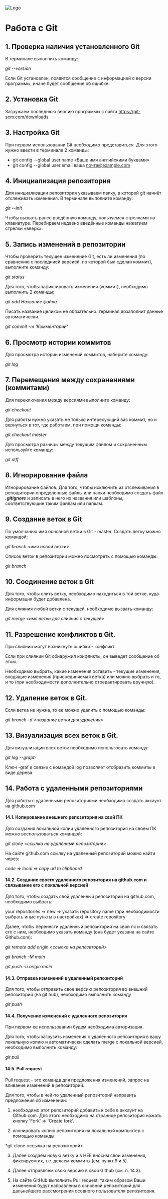 ![Logo](png-clipart-computer-icons-pro-git-github-logo-text-logo-thumbnail.png)

# Работа с Git
## 1. Проверка наличия установленного Git
В терминале выполнить команду: 

*git --version* 

Если Git установлен, появится сообщение с информацией о версии программы, иначе будет сообщение об ошибке.

## 2. Установка Git
Загружаем последнюю версию программы с сайта 
https://git-scm.com/downloads
## 3. Настройка Git
При первом использовании Git необходимо представиться. Для этого нужно ввести в терминале 2 команды:
- git config --global user.name «Ваше имя английскими буквами»
- git config --global user.email ваша почта@example.com
## 4. Инициализация репозитория
Для инициализации репозитория указываем папку, в которой git начнёт отслеживать изменения.
В терминале выполните команду:

*git --init* 

Чтобы вызвать ранее введённую команду, пользуемся стрелками на клавиатуре. Перебираем недавно введённые команды нажатием стрелки «вверх».

## 5. Запись изменений в репозитории
Чтобы проверить текущее изменение Git, есть ли изменения (по сравнению с последнией версией, по которой был сделан коммит), выполните команду:

*git status* 

Для того, чтобы зафиксировать изменения (коммит), необходимо выполнить 2 команды:

*git add Название файла*

Писать название целиком не обязательно: терминал дозаполнит данные автоматически.

*git commit -m 'Комментарий'*

## 6. Просмотр истории коммитов

Для просмотра истории изменений коммитов, наберите команду:

*git log*

## 7. Перемещения между сохранениями (коммитами)

Для переключения между версиями выполните команду:

*git checkout*

Для работы нужно указать не только интересующий вас коммит, но и вернуться в тот, где работаем, при помощи команды:

*git checkout master*

Для просмотра разницы между текущим файлом и сохраненным используйте команду:

*git diff*

## 8. Игнорирование файла 

Игнорирование файлов. Для того, чтобы исключить из отслеживания в репощитории определенные файлы или папки необходимо создать файл ***.gitignore*** и записать в него их названия или шаблоны, соответствующие таким файлам или папкам. 

## 9. Создание веток в Git
По умолчанию имя основной ветки в Git - master. Создать ветку можно командой:

*git branch <имя новой ветки>*

Список веток в репозитории можно посмотреть с помощью команды:

*git branch*

 ## 10. Соединение веток в Git

 Для того, чтобы слить ветку, необходимо находиться в той ветке, куда информация будет добавлена.

 Для слияния любой ветки с текущей, необходимо вызвать команду: 
 
 *git merge <имя ветки для слияния с текущей>*

 
## 11. Разрешение конфликтов в Git.

При слиянии могут возникнуть ошибки - конфликт.

Если при слиянии Git обнаружил конфликты, он выведет сообщение об этом. 

Необходимо выбрать, какие изменения оставить - текущие изменения, входящие изменения (присоединяемая ветка) или можно выбрать и то, и то (при необходимости дополнительно отредактировать вручную).

## 12. Удаление веток в Git.

Если ветка не нужна, то ее можно удалить с помощью команды:

*git branch -d <название ветки для удаления>*

## 13. Визуализация всех веток в Git.

Для визуализации всех веток необходимо использовать команду:

*git log --graph*

Ключ -graf в связке с командой log позволяет отобразить коммиты в виде дерева.

## 14. Работа с удаленными репозиториями

Для работы с удаленными репозиториями необходимо создать аккаунт на github.com

#### 14.1. Копирование внешнего репозитория на свой ПК

Для создания локальной копии удаленного репозитория на своем ПК можно воспользоваться командой:

*git clone <ссылка на удаленный репозиторий>*

На сайте github.com ссылку на удаленный репозиторий можно найти через:

*code => local => copy url to clipboard*

#### 14.2. Создание своего удаленного репозитория на github.com и связывание его с локальной версией

Для того, чтобы создать свой удаленный репозиторий на github.com, необходимо выбрать:

your repositories => new => указать repository name (при необходимости выбрать иные пункты в настройках) => create repository

Далее, чтобы перенести удаленный репозиторий на свой пк и связать его с ним, необходимо указать команду (она будет указана на сайте Github.com):

*git remote add origin <ссылка на репозиторий>*

*git branch -M main*

*git push -u origin main*

#### 14.3. Отправка изменений в удаленный репозиторий

Для того, чтобы отправить свое версию репозитория во внешний репозиторий (на git hub), необходимо выполнить команду 

*git push*

#### 14.4. Получение изменений с удаленного репозитория

При первом ее использовании будем необходима авторизация.

Для того, чтобы загрузить изменения с удаленного репозитория в вашу локальную копию и автоматически сделать merge с локальной версией, необходимо выполнить команду: 

*git pull*

#### 14.5. Pull request

Pull request - это команда для предложения изменений, запрос на вливание изменений в репозиторий.

Для того, чтобы в чей-то удаленный репозиторий направить предложения об изменении: 

1. необходимо этот репозиторий добавить к себе в аккаунт на Github.com. 
Для этого необходимо на странице репозитория нажать кнопку 'Fork' => 'Create fork'.

2. клонировать копию репозитория на локальный компьютер с помощью команды:

*git clone <ссылка на репозиторий>

3. Далее создаем новую ветку и в НЕЕ вносим свои изменения, фиксируем их, т.е. делаем коммиты (см. пункт 9 и 5).

4. Далее отправляем свою версию в свой Github (см. п. 14.3).

5. На сайте GitHub выполнить Pull request, таким образом Ваши изменения будут направлены в основной репозиторий для дальнейшего рассмотрения осовного пользователя репозитория.